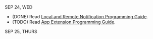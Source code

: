 SEP 24, WED
* (DONE) Read [Local and Remote Notification Programming Guide](https://developer.apple.com/library/ios/documentation/NetworkingInternet/Conceptual/RemoteNotificationsPG/Introduction.html).
* (TODO) Read [App Extension Programming Guide](https://developer.apple.com/library/ios/documentation/General/Conceptual/ExtensibilityPG/index.html).

SEP 25, THURS


